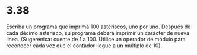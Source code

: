 # 3.38 

Escriba un programa que imprima 100 asteriscos, uno por uno. Después de cada décimo asterisco, su programa deberá imprimir un carácter de nueva linea. (Sugerenica: cuente de 1 a 100. Utilice un operador de módulo para reconocer cada vez que el contador llegue a un múltiplo de 10).

